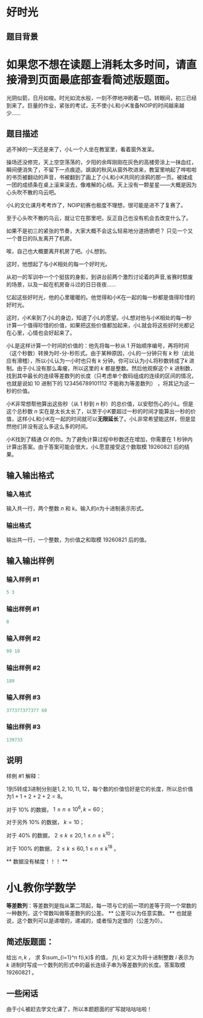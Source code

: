 # 好时光

## 题目背景

# 如果您不想在读题上消耗太多时间，请直接滑到页面最底部查看简述版题面。

光阴似箭，日月如梭。时光如流水般，一刻不停地冲刷着一切。转眼间，初三已经到来了。巨量的作业，紧张的考试，无不使小L和小K准备NOIP的时间越来越少……

## 题目描述

逃不掉的一天还是来了，小L一个人坐在教室里，看着窗外发呆。

操场还没修完，天上空空荡荡的，夕阳的余晖刚刚在灰色的高楼旁涂上一抹血红，瞬间便消失了，不留下一点痕迹。飒飒的秋风从窗外吹进来，教室里响起了哗啦啦的书页被翻动的声音，书被翻到了画上了小L和小K共同的涂鸦的那一页。被揉成一团的成绩条在桌上滚来滚去，像难解的心结。天上没有一颗星星——大概是因为心头吹不散的乌云吧。

小L的文化课月考考炸了，NOIP初赛也极度不理想，很可能是进不了复赛了。

至于心头吹不散的乌云，就让它在那里吧，反正自己也没有机会去改变什么了。

如果不是初三的紧张的节奏，大家大概不会这么轻易地分道扬镳吧？ 只见一个又一个昔日的队友离开了机房。

唉，自己也大概要离开机房了吧。小L想到。

这时，他想起了与小K相处的每一个好时光。

从初一的军训中一个个挺拔的身影，到讲台前两个激烈讨论着的声音,省赛时颓废的场景，以及一起在机房奋斗过的日日夜夜……

忆起这些好时光，他的心里暖暖的。他觉得和小K在一起的每一秒都是值得珍惜的好时光。

这时，小K来到了小L的身边，知道了小L的愿望。小L想对他与小K相处的每一秒计算一个值得珍惜的价值，如果把这些价值都加起来，小L就会将这些好时光都记在心里，心情也会好起来了。

小L是这样计算一个时间的价值的：他先将每一秒从 $1$ 开始顺序编号，再将时间（这个秒数）转换为时-分-秒形式。由于某种原因，小L的一分钟只有 $k$ 秒（此处应有滑稽），所以小L认为一小时也只有 $k$ 分钟。你可以认为小L将秒数转成了$k$ 进制。由于小L没有那么毒瘤，所以这里的 $k$ 都是整数。然后他观察这个 $k$ 进制数，找到其中最长的连续等差数列的长度（只考虑单个数码组成的连续的区间的情况，也就是说如 $10$ 进制下的 $123456789101112$ 不能称为等差数列） ，将其记为这一秒的价值。

小K非常想帮他算出这些秒（从 $1$ 秒到 $n$ 秒）的总价值，以安慰伤心的小L。但是这个总秒数 $n$ 实在是太长太长了，以至于小K要超过一秒的时间才能算出一秒的价值，这样小L和小K在一起的时间就可以**无限延长**了。小L非常希望能这样，但是显然他们并没有这么多这么多的时间。

小K找到了精通 $OI$ 的你。为了避免计算过程中秒数还在增加，你需要在 $1$ 秒钟内计算出答案。由于答案可能会很大，小L愿意接受这个数取模 $19260821$ 后的结果。

## 输入输出格式

### 输入格式

输入共一行，两个整数 $n$ 和 $k$。输入的$n$为十进制表示形式。

### 输出格式

输出共一行，一个整数，为价值之和取模 $19260821$ 后的值。

## 输入输出样例

### 输入样例 #1

```cpp
5 3
```


### 输出样例 #1

```cpp
8
```


### 输入样例 #2

```cpp
99 10
```


### 输出样例 #2

```cpp
189
```


### 输入样例 #3

```cpp
377377377377 60
```


### 输出样例 #3

```cpp
139733
```


## 说明

样例 $\#1$ 解释：

$1$到$5$转成$3$进制分别是$1,2,10,11,12$，每个数的价值恰好是它的长度，所以总价值为$1+1+2+2+2=8$。

对于 $10\%$ 的数据， $1\le n\le 10^6,k=60$；

对于另外 $10\%$ 的数据， $k=10$；

对于 $40\%$ 的数据， $2\le k\le 20,1\le n\le k^{10}$；

对于 $100\%$ 的数据， $2\le k\le 60,1\le n\le k^{18}$ 。

** 数据没有梯度！！！ **

# 小L教你学数学

**等差数列**：等差数列是指从第二项起，每一项与它的前一项的差等于同一个常数的一种数列，这个常数叫做等差数列的公差。 ** 公差可以为任意实数。 ** 也就是说，这个数列可以是递增的，递减的，或者恒为定值的（公差为$0$）。

## 简述版题面：

给出 $n,k$ ， 求 $\sum_{i=1}^n f(i,k)$ 的值， $f(i,k)$ 定义为将十进制整数 $i$ 表示为 $k$ 进制时写成一个数列的形式中的最长连续子串为等差数列的长度。答案取模 $19260821$ 。

## 一些闲话

由于小L被赶去学文化课了，所以本题题面的扩写就咕咕咕啦！

